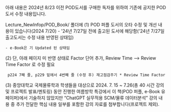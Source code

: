 아래 내용은 2024년 8/23 이전 POD도서를 구매한 독자를 위하여 
기존에 공지한 POD도서 수정 내용입니다.

Lecture_NewInfop/POD_Book/ 폴더에 
(1) POD 퍼플 도서의 오타 수정 및 개선 내용이 있습니다(2024 7/20)
    - '24년 7/27일 전에 출고된 도서에 해당함('24년 7/27일 출고도서는 수정 내용 반영된 상태임)
    
    - e-Book은 기 Updated 된 상태임

 (2) 단, 아래 페이지 미 반영 상태로 Factor 단어 추가, Review Time --> Review Time Factor 로 수정 필요 
 
     p224 7째 줄, p229 밑에서 4번째 줄 (수정 후) 재고점검주기 * Review Time Factor
    
    
(3) 중앙대학교 국제물류학과 학생들을 대상으로 2024. 7. 15 ~ 7.26(총 40 시간 강의 및 프로젝트 발표/멘토링) 동안 진행한 여름방학 특강에서
    이 책(POD 퍼플, e-Book 유페이퍼)에서 기술하지 않았지만 “ChatGPT 실무적용 SCM/물류 데이터분석” 강의 내용 중 
    추가 전달한 핵심 내용 일부를 포함한 강의 자료를 첨부합니다(프로젝트 제외).
